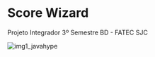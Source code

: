 # Score Wizard

Projeto Integrador 3º Semestre BD - FATEC SJC

![img1_javahype](/uploads/3af170f1cf52220384ad369aaf783563/img1_javahype.jpg)